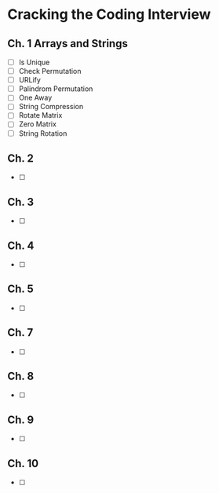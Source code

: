 # Cracking the Coding Interview

## Ch. 1 Arrays and Strings

- [ ] Is Unique
- [ ] Check Permutation
- [ ] URLify
- [ ] Palindrom Permutation
- [ ] One Away
- [ ] String Compression
- [ ] Rotate Matrix
- [ ] Zero Matrix
- [ ] String Rotation

## Ch. 2

- [ ]

## Ch. 3

- [ ]

## Ch. 4

- [ ]

## Ch. 5

- [ ]

## Ch. 7

- [ ]

## Ch. 8

- [ ]

## Ch. 9

- [ ]

## Ch. 10

- [ ]
